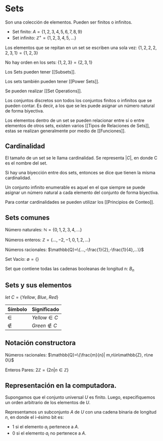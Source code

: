 # Sets
Son una colección de elementos. Pueden ser finitos o infinitos.
* Set finito: $A=\{1,2,3,4,5,6,7,8,9\}$
* Set infinito: $\mathbb{Z}^+=\{1,2,3,4,5,...\}$

Los elementos que se repitan en un set se escriben una sola vez:
$\{1,2,2,2,2,3,1\} = \{1,2,3\}$

No hay orden en los sets: $\{1,2,3\}=\{2,3,1\}$

Los Sets pueden tener [[Subsets]].

Los sets también pueden tener [[Power Sets]].

Se pueden realizar [[Set Operations]].

Los conjuntos discretos son todos los conjuntos finitos o infinitos que se pueden contar. Es decir, a los que se les puede asignar un número natural de forma biyectiva.

Los elementos dentro de un set se pueden relacionar entre sí o entre elementos de otros sets, existen varios [[Tipos de Relaciones de Sets]], estas se realizan generalmente por medio de [[Funciones]].

## Cardinalidad
El tamaño de un set se le llama cardinalidad. Se representa $|C|$, en donde C es el nombre del set.

Si hay una biyección entre dos sets, entonces se dice que tienen la misma cardinalidad.

Un conjunto infinito enumerable es aquel en el que siempre se puede asignar un número natural a cada elemento del conjunto de forma biyectiva.

Para contar cardinalidades se pueden utilizar los [[Principios de Conteo]].
## Sets comunes
Número naturales: 
$\mathbb{N} = \{0,1,2,3,4,...\}$

Números enteros:
$\mathbb{Z}=\{...,-2,-1,0,1,2,...\}$

Números racionales:
$\mathbb{Q}=\{...,-\frac{1}{2},-\frac{1}{4},...\}$

Set Vacío:
$\emptyset = \{\}$

Set que contiene todas las cadenas booleanas de longitud n: $B_n$

## Sets y sus elementos
$let\ C =\{Yellow,\ Blue,\ Red\}$

|Símbolo|Significado|
|--|--|
|$\in$|$Yellow \in C$ |
|$\notin$|$Green\notin C$|

## Notación constructora
Números racionales:
$\mathbb{Q}=\{\frac{m}{n}| m,n\in\mathbb{Z}, n\ne 0\}$

Enteros Pares:
$2\mathbb{Z} = \{2n | n\in\mathbb{Z}\}$

## Representación en la computadora.
Supongamos que el conjunto universal $U$ es finito. Luego, especifiquemos un orden arbitrario de los elementos de $U$.

Representamos un subconjunto $A$ de $U$ con una cadena binaria de longitud $n$, en donde el i-ésimo bit es:
* 1 si el elemento $a_i$ pertenece a $A$.
* 0 si el elemento $a_i$ no pertenece a $A$.

